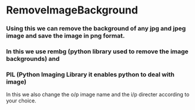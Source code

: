 # RemoveImageBackground
### Using this we can remove the background of any jpg and jpeg image and save the image in png format.
### In this we use rembg (python library used to remove the image backgrounds) and 
### PIL (Python Imaging Library it enables python to deal with image)
In this we also change the o/p image name and the i/p directer according to your choice.
